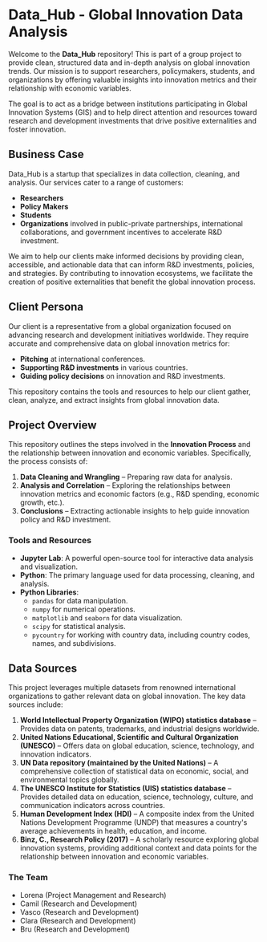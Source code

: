 # Data_Hub - Global Innovation Data Analysis

Welcome to the **Data_Hub** repository! This is part of a group project to provide clean, structured data and in-depth analysis on global innovation trends. Our mission is to support researchers, policymakers, students, and organizations by offering valuable insights into innovation metrics and their relationship with economic variables.

The goal is to act as a bridge between institutions participating in Global Innovation Systems (GIS) and to help direct attention and resources toward research and development investments that drive positive externalities and foster innovation.

## Business Case

Data_Hub is a startup that specializes in data collection, cleaning, and analysis. Our services cater to a range of customers:

- **Researchers**
- **Policy Makers**
- **Students**
- **Organizations** involved in public-private partnerships, international collaborations, and government incentives to accelerate R&D investment.

We aim to help our clients make informed decisions by providing clean, accessible, and actionable data that can inform R&D investments, policies, and strategies. By contributing to innovation ecosystems, we facilitate the creation of positive externalities that benefit the global innovation process.

## Client Persona

Our client is a representative from a global organization focused on advancing research and development initiatives worldwide. They require accurate and comprehensive data on global innovation metrics for:

- **Pitching** at international conferences.
- **Supporting R&D investments** in various countries.
- **Guiding policy decisions** on innovation and R&D investments.

This repository contains the tools and resources to help our client gather, clean, analyze, and extract insights from global innovation data.

## Project Overview

This repository outlines the steps involved in the **Innovation Process** and the relationship between innovation and economic variables. Specifically, the process consists of:

1. **Data Cleaning and Wrangling** – Preparing raw data for analysis.
2. **Analysis and Correlation** – Exploring the relationships between innovation metrics and economic factors (e.g., R&D spending, economic growth, etc.).
3. **Conclusions** – Extracting actionable insights to help guide innovation policy and R&D investment.

### Tools and Resources

- **Jupyter Lab**: A powerful open-source tool for interactive data analysis and visualization.
- **Python**: The primary language used for data processing, cleaning, and analysis.
- **Python Libraries**:
    - `pandas` for data manipulation.
    - `numpy` for numerical operations.
    - `matplotlib` and `seaborn` for data visualization.
    - `scipy` for statistical analysis.
    - `pycountry` for working with country data, including country codes, names, and subdivisions.

## Data Sources

This project leverages multiple datasets from renowned international organizations to gather relevant data on global innovation. The key data sources include:

1. **World Intellectual Property Organization (WIPO) statistics database** – Provides data on patents, trademarks, and industrial designs worldwide.
2. **United Nations Educational, Scientific and Cultural Organization (UNESCO)** – Offers data on global education, science, technology, and innovation indicators.
3. **UN Data repository (maintained by the United Nations)** – A comprehensive collection of statistical data on economic, social, and environmental topics globally.
4. **The UNESCO Institute for Statistics (UIS) statistics database** – Provides detailed data on education, science, technology, culture, and communication indicators across countries.
5. **Human Development Index (HDI)** – A composite index from the United Nations Development Programme (UNDP) that measures a country's average achievements in health, education, and income.
6. **Binz, C., Research Policy (2017)** – A scholarly resource exploring global innovation systems, providing additional context and data points for the relationship between innovation and economic variables.

### The Team

- Lorena (Project Management and Research)
- Camil (Research and Development)
- Vasco (Research and Development)
- Clara (Research and Development)
- Bru (Research and Development)

